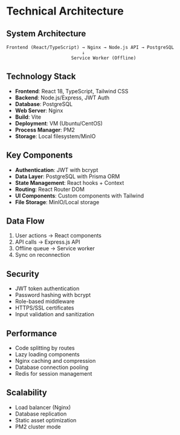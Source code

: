 # Technical Architecture

## System Architecture
```
Frontend (React/TypeScript) → Nginx → Node.js API → PostgreSQL
                            ↓
                        Service Worker (Offline)
```

## Technology Stack
- **Frontend**: React 18, TypeScript, Tailwind CSS
- **Backend**: Node.js/Express, JWT Auth
- **Database**: PostgreSQL
- **Web Server**: Nginx
- **Build**: Vite
- **Deployment**: VM (Ubuntu/CentOS)
- **Process Manager**: PM2
- **Storage**: Local filesystem/MinIO

## Key Components
- **Authentication**: JWT with bcrypt
- **Data Layer**: PostgreSQL with Prisma ORM
- **State Management**: React hooks + Context
- **Routing**: React Router DOM
- **UI Components**: Custom components with Tailwind
- **File Storage**: MinIO/Local storage

## Data Flow
1. User actions → React components
2. API calls → Express.js API
3. Offline queue → Service worker
4. Sync on reconnection

## Security
- JWT token authentication
- Password hashing with bcrypt
- Role-based middleware
- HTTPS/SSL certificates
- Input validation and sanitization

## Performance
- Code splitting by routes
- Lazy loading components
- Nginx caching and compression
- Database connection pooling
- Redis for session management

## Scalability
- Load balancer (Nginx)
- Database replication
- Static asset optimization
- PM2 cluster mode